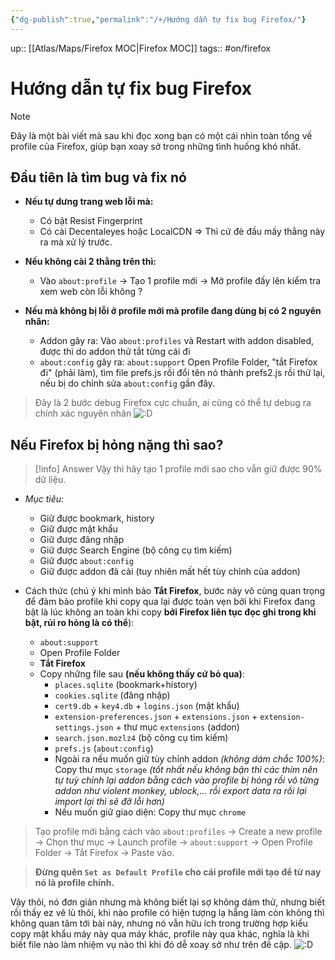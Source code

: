 ```yaml
---
{"dg-publish":true,"permalink":"/+/Hướng dẫn tự fix bug Firefox/"}
---
```


up:: [[Atlas/Maps/Firefox MOC\|Firefox MOC]]
tags:: #on/firefox 

# Hướng dẫn tự fix bug Firefox

> [!note]
> Đây là một bài viết mà sau khi đọc xong bạn có một cái nhìn toàn tổng về profile của Firefox, giúp bạn xoay sở trong những tình huống khó nhất. 
## Đầu tiên là tìm bug và fix nó

- **Nếu tự dưng trang web lỗi mà:** 
	- Có bật Resist Fingerprint
	- Có cài Decentaleyes hoặc LocalCDN
=> Thì cứ đè đầu mấy thằng này ra mà xử lý trước.

- **Nếu không cài 2 thằng trên thì:**
	- Vào `about:profile` -> Tạo 1 profile mới -> Mở profile đấy lên kiểm tra xem web còn lỗi không ?

- **Nếu mà không bị lỗi ở profile mới mà profile đang dùng bị có 2 nguyên nhân:**
	- Addon gây ra: Vào `about:profiles` và Restart with addon disabled, được thì do addon thử tắt từng cái đi
	- `about:config` gây ra: `about:support` Open Profile Folder, "tắt Firefox đi" (phải làm), tìm file prefs.js rồi đổi tên nó thành prefs2.js rồi thử lại, nếu bị do chỉnh sửa `about:config` gần đây.

>  Đây là 2 bước debug Firefox cực chuẩn, ai cũng có thể tự debug ra chính xác nguyên nhân ![:D](https://data.voz.vn/styles/next/xenforo/smilies/popo/biggrin.png?v=01 "Big grin    :D")

## Nếu Firefox bị hỏng nặng thì sao?

> [!info] Answer
>   Vậy thì hãy tạo 1 profile mới sao cho vẫn giữ được 90% dữ liệu.

- *Mục tiêu:*  
	- Giữ được bookmark, history
	- Giữ được mật khẩu
	- Giữ được đăng nhập
	- Giữ được Search Engine (bộ công cụ tìm kiếm)
	- Giữ được `about:config`
	- Giữ được addon đã cài (tuy nhiên mất hết tùy chỉnh của addon)

- Cách thức (chú ý khi mình bảo **Tắt Firefox**, bước này vô cùng quan trọng để đảm bảo profile khi copy qua lại được toàn vẹn bởi khi Firefox đang bật là lúc không an toàn khi copy **bởi Firefox liên tục đọc ghi trong khi bật, rủi ro hỏng là có thể**):
	- `about:support`
	- Open Profile Folder
	- **Tắt Firefox**
	- Copy những file sau **(nếu không thấy cứ bỏ qua)**:
		- `places.sqlite` (bookmark+history)
		- `cookies.sqlite` (đăng nhập)
		- `cert9.db` + `key4.db` + `logins.json` (mật khẩu)
		- `extension-preferences.json` + `extensions.json` + `extension-settings.json` + thư mục `extensions` (addon)
		- `search.json.mozlz4` (bộ công cụ tìm kiếm)
		- `prefs.js` (`about:config`)
		- Ngoài ra nếu muốn giữ tùy chỉnh addon *(không dám chắc 100%)*: Copy thư mục `storage` *(tốt nhất nếu không bận thì các thím nên tự tuỳ chỉnh lại addon bằng cách vào profile bị hỏng rồi vô từng addon như violent monkey, ublock,... rồi export data ra rồi lại import lại thì sẽ đỡ lỗi hơn)*
		- Nếu muốn giữ giao diện: Copy thư mục `chrome`

> Tạo profile mới bằng cách vào `about:profiles` -> Create a new profile -> Chọn thư mục -> Launch profile -> `about:support` -> Open Profile Folder -> Tắt Firefox -> Paste vào.  
  
> **Đừng quên `Set as Default Profile` cho cái profile mới tạo để từ nay nó là profile chính.**  
  
Vậy thôi, nó đơn giản nhưng mà không biết lại sợ không dám thử, nhưng biết rồi thấy ez vê lù thôi, khi nào profile có hiện tượng lạ hẵng làm còn không thì không quan tâm tới bài này, nhưng nó vẫn hữu ích trong trường hợp kiểu copy mật khẩu máy này qua máy khác, profile này qua khác, nghĩa là khi biết file nào làm nhiệm vụ nào thì khi đó dễ xoay sở như trên đề cập. ![:D](https://data.voz.vn/styles/next/xenforo/smilies/popo/biggrin.png?v=01 "Big grin    :D")